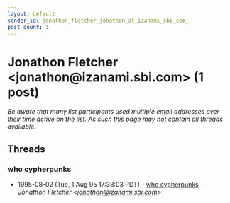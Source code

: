 ```yaml
---
layout: default
sender_id: jonathon_fletcher_jonathon_at_izanami_sbi_com_
post_count: 1
---
```


# Jonathon Fletcher <jonathon<span>@</span>izanami.sbi.com> (1 post)

_Be aware that many list participants used multiple email addresses over their time active on the list. As such this page may not contain all threads available._

## Threads

### who cypherpunks
+ 1995-08-02 (Tue, 1 Aug 95 17:38:03 PDT) - [who cypherpunks](/archive/1995/08/59e558615a62005631058b004f69461ddd29704572070bad05ba7cab47be37a6) - _Jonathon Fletcher \<jonathon@izanami.sbi.com\>_


